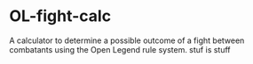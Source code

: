 # OL-fight-calc
A calculator to determine a possible outcome of a fight between combatants using the Open Legend rule system.
stuf is stuff